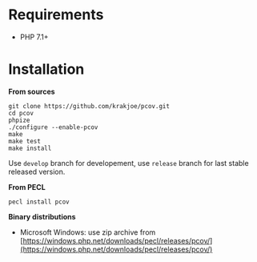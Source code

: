 Requirements
============

  * PHP 7.1+

Installation
============

**From sources**

    git clone https://github.com/krakjoe/pcov.git
    cd pcov
    phpize
    ./configure --enable-pcov
    make
    make test
    make install

Use `develop` branch for developement, use `release` branch for last stable released version.

**From PECL**

    pecl install pcov

**Binary distributions**

  * Microsoft Windows: use zip archive from [https://windows.php.net/downloads/pecl/releases/pcov/](https://windows.php.net/downloads/pecl/releases/pcov/)


